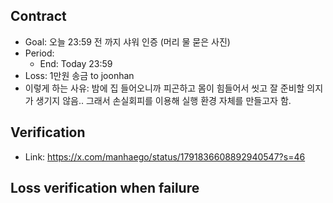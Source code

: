## Contract
- Goal: 오늘 23:59 전 까지 샤워 인증 (머리 물 묻은 사진)
- Period:
    - End: Today 23:59
- Loss: 1만원 송금 to joonhan
- 이렇게 하는 사유: 밤에 집 들어오니까 피곤하고 몸이 힘들어서 씻고 잘 준비할 의지가 생기지 않음.. 그래서 손실회피를 이용해 실행 환경 자체를 만들고자 함.

## Verification
- Link: https://x.com/manhaego/status/1791836608892940547?s=46

## Loss verification when failure

